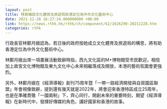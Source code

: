 ```yaml
---
layout: post
title: 特首稱設文化體育及旅遊局助港定位為中外文化藝術中心
date: 2021-12-28 16:27:24.000000000 +08:00
link: https://news.rthk.hk/rthk/ch/component/k2/1626290-20211228.htm
categories: rthk
---
```


行政長官林鄭月娥認為，若日後的政府按她成立文化體育及旅遊局的構思，將有助香港定位為中外文化藝術中心。

林鄭月娥出席一項畫展活動致辭時指，西九文化區的M+博物館受市民歡迎，相信加上故宮文化博物館及東九文化中心未來相繼落成及開放，本港的藝術氛圍會更強烈。

另外，林鄭月娥在《經濟導報》創刊75周年暨「一帶一路經濟開發與自貿園區聯盟」年會視像致辭，提到還有幾天就是2022年，將會迎來香港特區成立25周年，也是在準確貫徹「一國兩制」下，齊心同行，開創未來的重要時刻，期望《經濟導報》在新時代中，發揮好傳媒的角色，講好國家和香港的故事。
